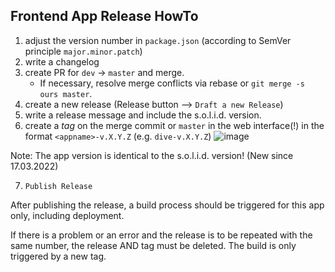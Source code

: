 ## Frontend App Release HowTo

1. adjust the version number in `package.json` (according to SemVer principle `major.minor.patch`)
2. write a changelog
3. create PR for `dev` -> `master` and merge.
   - If necessary, resolve merge conflicts via rebase or `git merge -s ours master`.
5. create a new release (Release button --> `Draft a new Release`)
6. write a release message and include the s.o.l.i.d. version.
7. create a _tag_ on the merge commit or `master` in the web interface(!) in the format `<appname>-v.X.Y.Z` (e.g. `dive-v.X.Y.Z`)
![image](https://user-images.githubusercontent.com/13869236/141685508-f77ab652-79b8-4f59-96e7-5c593e3b91cf.png)

Note: The app version is identical to the s.o.l.i.d. version! (New since 17.03.2022)

7. `Publish Release`

After publishing the release, a build process should be triggered for this app only, including deployment.

If there is a problem or an error and the release is to be repeated with the same number, the release AND tag must be deleted. The build is only triggered by a new tag. 
